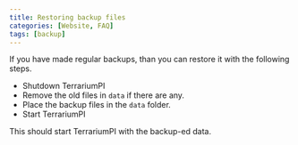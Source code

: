 ```yaml
---
title: Restoring backup files
categories: [Website, FAQ]
tags: [backup]
---
```

If you have made regular backups, than you can restore it with the following steps.

- Shutdown TerrariumPI
- Remove the old files in `data` if there are any.
- Place the backup files in the `data` folder.
- Start TerrariumPI

This should start TerrariumPI with the backup-ed data.
